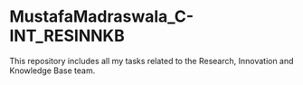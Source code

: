 # MustafaMadraswala_C-INT_RESINNKB
This repository includes all my tasks related to the Research, Innovation and Knowledge Base team.
